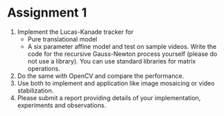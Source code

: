 # Assignment 1

1. Implement the Lucas-Kanade tracker for 
	- Pure translational model
	- A six parameter affine model and test on sample videos. Write the code for the recursive Gauss-Newton process yourself (please do not use a library). You can use standard libraries for matrix operations.
2. Do the same with OpenCV and compare the performance.
3. Use both to implement and application like image mosaicing or video stabilization.
4. Please submit a report providing details of your implementation, experiments and observations. 